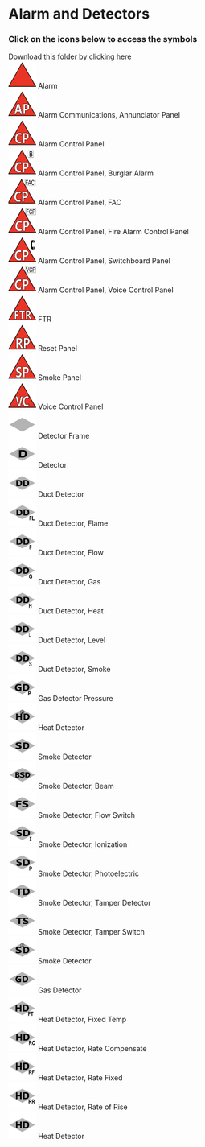 # Alarm and Detectors<br>
### Click on the icons below to access the symbols<br>
<a href='https://minhaskamal.github.io/DownGit/#/home?url=https://github.com/NAPSG/DHS-Symbol-Server/tree/main/dhs-symbol/assets/icons/Preplan/Alarm%20and%20Detectors'>Download this folder by clicking here</a><br><a href='https://github.com/NAPSG/DHS-Symbol-Server/raw/main/dhs-symbol/assets/icons/Preplan/Alarm%20and%20Detectors/icon-CCAA.svg'><img src='icon-CCAA.svg' width='55'></a> Alarm<br><a href='https://github.com/NAPSG/DHS-Symbol-Server/raw/main/dhs-symbol/assets/icons/Preplan/Alarm%20and%20Detectors/icon-CCAB.svg'><img src='icon-CCAB.svg' width='55'></a> Alarm Communications, Annunciator Panel<br><a href='https://github.com/NAPSG/DHS-Symbol-Server/raw/main/dhs-symbol/assets/icons/Preplan/Alarm%20and%20Detectors/icon-CCAC.svg'><img src='icon-CCAC.svg' width='55'></a> Alarm Control Panel<br><a href='https://github.com/NAPSG/DHS-Symbol-Server/raw/main/dhs-symbol/assets/icons/Preplan/Alarm%20and%20Detectors/icon-CCAD.svg'><img src='icon-CCAD.svg' width='55'></a> Alarm Control Panel, Burglar Alarm<br><a href='https://github.com/NAPSG/DHS-Symbol-Server/raw/main/dhs-symbol/assets/icons/Preplan/Alarm%20and%20Detectors/icon-CCAE.svg'><img src='icon-CCAE.svg' width='55'></a> Alarm Control Panel, FAC<br><a href='https://github.com/NAPSG/DHS-Symbol-Server/raw/main/dhs-symbol/assets/icons/Preplan/Alarm%20and%20Detectors/icon-CCAF.svg'><img src='icon-CCAF.svg' width='55'></a> Alarm Control Panel, Fire Alarm Control Panel<br><a href='https://github.com/NAPSG/DHS-Symbol-Server/raw/main/dhs-symbol/assets/icons/Preplan/Alarm%20and%20Detectors/icon-CCAG.svg'><img src='icon-CCAG.svg' width='55'></a> Alarm Control Panel, Switchboard Panel<br><a href='https://github.com/NAPSG/DHS-Symbol-Server/raw/main/dhs-symbol/assets/icons/Preplan/Alarm%20and%20Detectors/icon-CCAH.svg'><img src='icon-CCAH.svg' width='55'></a> Alarm Control Panel, Voice Control Panel<br><a href='https://github.com/NAPSG/DHS-Symbol-Server/raw/main/dhs-symbol/assets/icons/Preplan/Alarm%20and%20Detectors/icon-CCAI.svg'><img src='icon-CCAI.svg' width='55'></a> FTR<br><a href='https://github.com/NAPSG/DHS-Symbol-Server/raw/main/dhs-symbol/assets/icons/Preplan/Alarm%20and%20Detectors/icon-CCAJ.svg'><img src='icon-CCAJ.svg' width='55'></a> Reset Panel<br><a href='https://github.com/NAPSG/DHS-Symbol-Server/raw/main/dhs-symbol/assets/icons/Preplan/Alarm%20and%20Detectors/icon-CCAK.svg'><img src='icon-CCAK.svg' width='55'></a> Smoke Panel<br><a href='https://github.com/NAPSG/DHS-Symbol-Server/raw/main/dhs-symbol/assets/icons/Preplan/Alarm%20and%20Detectors/icon-CCAL.svg'><img src='icon-CCAL.svg' width='55'></a> Voice Control Panel<br><a href='https://github.com/NAPSG/DHS-Symbol-Server/raw/main/dhs-symbol/assets/icons/Preplan/Alarm%20and%20Detectors/icon-CCAM.svg'><img src='icon-CCAM.svg' width='55'></a> Detector Frame<br><a href='https://github.com/NAPSG/DHS-Symbol-Server/raw/main/dhs-symbol/assets/icons/Preplan/Alarm%20and%20Detectors/icon-CCAN.svg'><img src='icon-CCAN.svg' width='55'></a> Detector<br><a href='https://github.com/NAPSG/DHS-Symbol-Server/raw/main/dhs-symbol/assets/icons/Preplan/Alarm%20and%20Detectors/icon-CCAO.svg'><img src='icon-CCAO.svg' width='55'></a> Duct Detector<br><a href='https://github.com/NAPSG/DHS-Symbol-Server/raw/main/dhs-symbol/assets/icons/Preplan/Alarm%20and%20Detectors/icon-CCAP.svg'><img src='icon-CCAP.svg' width='55'></a> Duct Detector, Flame<br><a href='https://github.com/NAPSG/DHS-Symbol-Server/raw/main/dhs-symbol/assets/icons/Preplan/Alarm%20and%20Detectors/icon-CCAQ.svg'><img src='icon-CCAQ.svg' width='55'></a> Duct Detector, Flow<br><a href='https://github.com/NAPSG/DHS-Symbol-Server/raw/main/dhs-symbol/assets/icons/Preplan/Alarm%20and%20Detectors/icon-CCAR.svg'><img src='icon-CCAR.svg' width='55'></a> Duct Detector, Gas<br><a href='https://github.com/NAPSG/DHS-Symbol-Server/raw/main/dhs-symbol/assets/icons/Preplan/Alarm%20and%20Detectors/icon-CCAS.svg'><img src='icon-CCAS.svg' width='55'></a> Duct Detector, Heat<br><a href='https://github.com/NAPSG/DHS-Symbol-Server/raw/main/dhs-symbol/assets/icons/Preplan/Alarm%20and%20Detectors/icon-CCAT.svg'><img src='icon-CCAT.svg' width='55'></a> Duct Detector, Level<br><a href='https://github.com/NAPSG/DHS-Symbol-Server/raw/main/dhs-symbol/assets/icons/Preplan/Alarm%20and%20Detectors/icon-CCAU.svg'><img src='icon-CCAU.svg' width='55'></a> Duct Detector, Smoke<br><a href='https://github.com/NAPSG/DHS-Symbol-Server/raw/main/dhs-symbol/assets/icons/Preplan/Alarm%20and%20Detectors/icon-CCAV.svg'><img src='icon-CCAV.svg' width='55'></a> Gas Detector Pressure<br><a href='https://github.com/NAPSG/DHS-Symbol-Server/raw/main/dhs-symbol/assets/icons/Preplan/Alarm%20and%20Detectors/icon-CCAW.svg'><img src='icon-CCAW.svg' width='55'></a> Heat Detector<br><a href='https://github.com/NAPSG/DHS-Symbol-Server/raw/main/dhs-symbol/assets/icons/Preplan/Alarm%20and%20Detectors/icon-CCAX.svg'><img src='icon-CCAX.svg' width='55'></a> Smoke Detector<br><a href='https://github.com/NAPSG/DHS-Symbol-Server/raw/main/dhs-symbol/assets/icons/Preplan/Alarm%20and%20Detectors/icon-CCAY.svg'><img src='icon-CCAY.svg' width='55'></a> Smoke Detector, Beam<br><a href='https://github.com/NAPSG/DHS-Symbol-Server/raw/main/dhs-symbol/assets/icons/Preplan/Alarm%20and%20Detectors/icon-CCAZ.svg'><img src='icon-CCAZ.svg' width='55'></a> Smoke Detector, Flow Switch<br><a href='https://github.com/NAPSG/DHS-Symbol-Server/raw/main/dhs-symbol/assets/icons/Preplan/Alarm%20and%20Detectors/icon-CCBA.svg'><img src='icon-CCBA.svg' width='55'></a> Smoke Detector, Ionization<br><a href='https://github.com/NAPSG/DHS-Symbol-Server/raw/main/dhs-symbol/assets/icons/Preplan/Alarm%20and%20Detectors/icon-CCBB.svg'><img src='icon-CCBB.svg' width='55'></a> Smoke Detector, Photoelectric<br><a href='https://github.com/NAPSG/DHS-Symbol-Server/raw/main/dhs-symbol/assets/icons/Preplan/Alarm%20and%20Detectors/icon-CCBC.svg'><img src='icon-CCBC.svg' width='55'></a> Smoke Detector, Tamper Detector<br><a href='https://github.com/NAPSG/DHS-Symbol-Server/raw/main/dhs-symbol/assets/icons/Preplan/Alarm%20and%20Detectors/icon-CCBD.svg'><img src='icon-CCBD.svg' width='55'></a> Smoke Detector, Tamper Switch<br><a href='https://github.com/NAPSG/DHS-Symbol-Server/raw/main/dhs-symbol/assets/icons/Preplan/Alarm%20and%20Detectors/icon-CCBE.svg'><img src='icon-CCBE.svg' width='55'></a> Smoke Detector<br><a href='https://github.com/NAPSG/DHS-Symbol-Server/raw/main/dhs-symbol/assets/icons/Preplan/Alarm%20and%20Detectors/icon-CCBF.svg'><img src='icon-CCBF.svg' width='55'></a> Gas Detector<br><a href='https://github.com/NAPSG/DHS-Symbol-Server/raw/main/dhs-symbol/assets/icons/Preplan/Alarm%20and%20Detectors/icon-CCBG.svg'><img src='icon-CCBG.svg' width='55'></a> Heat Detector, Fixed Temp<br><a href='https://github.com/NAPSG/DHS-Symbol-Server/raw/main/dhs-symbol/assets/icons/Preplan/Alarm%20and%20Detectors/icon-CCBH.svg'><img src='icon-CCBH.svg' width='55'></a> Heat Detector, Rate Compensate<br><a href='https://github.com/NAPSG/DHS-Symbol-Server/raw/main/dhs-symbol/assets/icons/Preplan/Alarm%20and%20Detectors/icon-CCBI.svg'><img src='icon-CCBI.svg' width='55'></a> Heat Detector, Rate Fixed<br><a href='https://github.com/NAPSG/DHS-Symbol-Server/raw/main/dhs-symbol/assets/icons/Preplan/Alarm%20and%20Detectors/icon-CCBJ.svg'><img src='icon-CCBJ.svg' width='55'></a> Heat Detector, Rate of Rise<br><a href='https://github.com/NAPSG/DHS-Symbol-Server/raw/main/dhs-symbol/assets/icons/Preplan/Alarm%20and%20Detectors/icon-CCBK.svg'><img src='icon-CCBK.svg' width='55'></a> Heat Detector<br>
